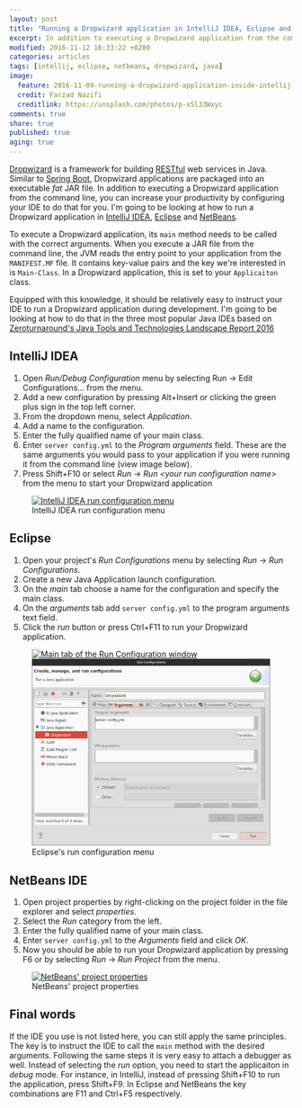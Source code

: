 ```yaml
---
layout: post
title: "Running a Dropwizard application in IntelliJ IDEA, Eclipse and NetBeans"
excerpt: In addition to executing a Dropwizard application from the command line, you can increase your productivity by configuring your IDE to do that for you. This post is going to be looking at how to run a Dropwizard application in IntelliJ IDEA, Eclipse and NetBeans.
modified: 2016-11-12 16:33:22 +0200
categories: articles
tags: [intellij, eclipse, netbeans, dropwizard, java]
image:
  feature: 2016-11-09-running-a-dropwizard-application-inside-intellij-eclipse-and-netbeans/cover.jpg
  credit: Farzad Nazifi
  creditlink: https://unsplash.com/photos/p-xSl33Wxyc
comments: true
share: true
published: true
aging: true
---
```


[Dropwizard](http://www.dropwizard.io) is a framework for building [RESTful](https://www.sitepoint.com/what-does-restful-really-mean/) web services in Java. Similar to [Spring Boot](https://projects.spring.io/spring-boot/), Dropwizard applications are packaged into an executable *fat* JAR file. In addition to executing a Dropwizard application from the command line, you can increase your productivity by configuring your IDE to do that for you. I'm going to be looking at how to run a Dropwizard application in [IntelliJ IDEA](https://www.jetbrains.com/idea/), [Eclipse](https://eclipse.org/downloads/) and [NetBeans](https://netbeans.org/).

To execute a Dropwizard application, its `main` method needs to be called with the correct arguments. When you execute a JAR file from the command line, the JVM reads the entry point to your application from the `MANIFEST.MF` file. It contains key-value pairs and the key we're interested in is `Main-Class`. In a Dropwizard application, this is set to your `Applicaiton` class.

Equipped with this knowledge, it should be relatively easy to instruct your IDE to run a Dropwizard application during development. I'm going to be looking at how to do that in the three most popular Java IDEs based on [Zeroturnaround's Java Tools and Technologies Landscape Report 2016](http://zeroturnaround.com/rebellabs/java-tools-and-technologies-landscape-2016/ "Java Tools and Technologies Landscape Report 2016")

## IntelliJ IDEA

1. Open *Run/Debug Configuration* menu by selecting Run -> Edit Configurations... from the menu.
2. Add a new configuration by pressing Alt+Insert or clicking the green plus sign in the top left corner.
3. From the dropdown menu, select *Application*.
4. Add a name to the configuration.
5. Enter the fully qualified name of your main class.
6. Enter `server config.yml` to the *Program arguments* field. These are the same arguments you would pass to your application if you were running it from the command line (view image below).
7. Press Shift+F10 or select *Run* -> *Run \<your run configuration name\>* from the menu to start your Dropwizard application

<figure>
	<a href="{{ site.url}}/images/2016-11-09-running-a-dropwizard-application-inside-intellij-eclipse-and-netbeans/idea_conf.png" class="image-popup"><img src="{{ site.url}}/images/2016-11-09-running-a-dropwizard-application-inside-intellij-eclipse-and-netbeans/idea_conf.png" alt="IntelliJ IDEA run configuration menu"></a>
	<figcaption>IntelliJ IDEA run configuration menu</figcaption>
</figure>

## Eclipse

1. Open your project's *Run Configurations* menu by selecting *Run* -> *Run Configurations*.
2. Create a new Java Application launch configuration.
3. On the *main* tab choose a name for the configuration and specify the main class.
4. On the *arguments* tab add `server config.yml` to the program arguments text field.
5. Click the *run* button or press Ctrl+F11 to run your Dropwizard application.

<figure class="half">
  <a href="{{ site.url }}/images/2016-11-09-running-a-dropwizard-application-inside-intellij-eclipse-and-netbeans/eclipse_main.png" class="image-popup">
	  <img src="{{ site.url }}/images/2016-11-09-running-a-dropwizard-application-inside-intellij-eclipse-and-netbeans/eclipse_main.png" alt="Main tab of the Run Configuration window">
  </a>
  <a href="/images/2016-11-09-running-a-dropwizard-application-inside-intellij-eclipse-and-netbeans/eclipse_arguments.png" class="image-popup">
	  <img src="/images/2016-11-09-running-a-dropwizard-application-inside-intellij-eclipse-and-netbeans/eclipse_arguments.png" alt="Arguments tab of the Run Configuration window">
  </a>
	<figcaption>Eclipse's run configuration menu</figcaption>
</figure>

## NetBeans IDE

1. Open project properties by right-clicking on the project folder in the file explorer and select *properties*.
2. Select the *Run* category from the left.
3. Enter the fully qualified name of your main class.
4. Enter `server config.yml` to the *Arguments* field and click *OK*.
5. Now you should be able to run your Dropwizard application by pressing F6 or by selecting *Run* -> *Run Project* from the menu.

<figure>
	<a href="{{ site.url}}/images/2016-11-09-running-a-dropwizard-application-inside-intellij-eclipse-and-netbeans/netbeans.png" class="image-popup"><img src="{{ site.url}}/images/2016-11-09-running-a-dropwizard-application-inside-intellij-eclipse-and-netbeans/netbeans.png" alt="NetBeans' project properties"></a>
	<figcaption>NetBeans' project properties</figcaption>
</figure>

## Final words

If the IDE you use is not listed here, you can still apply the same principles. The key is to instruct the IDE to call the `main` method with the desired arguments. Following the same steps it is very easy to attach a debugger as well. Instead of selecting the *run* option, you need to start the applicaiton in *debug* mode. For instance, in IntelliJ, instead of pressing Shift+F10 to run the application, press Shift+F9. In Eclipse and NetBeans the key combinations are F11 and Ctrl+F5 respectively.
